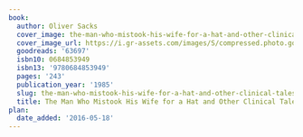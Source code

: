 ```yaml
---
book:
  author: Oliver Sacks
  cover_image: the-man-who-mistook-his-wife-for-a-hat-and-other-clinical-tales.jpg
  cover_image_url: https://i.gr-assets.com/images/S/compressed.photo.goodreads.com/books/1447047702l/63697._SX98_.jpg
  goodreads: '63697'
  isbn10: 0684853949
  isbn13: '9780684853949'
  pages: '243'
  publication_year: '1985'
  slug: the-man-who-mistook-his-wife-for-a-hat-and-other-clinical-tales
  title: The Man Who Mistook His Wife for a Hat and Other Clinical Tales
plan:
  date_added: '2016-05-18'
---
```

